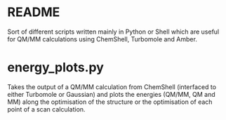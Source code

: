 # README #

Sort of different scripts written mainly in Python or Shell which are useful for QM/MM calculations using ChemShell, Turbomole and Amber.

# energy_plots.py

Takes the output of a QM/MM calculation from ChemShell (interfaced to either Turbomole or Gaussian) and plots the energies (QM/MM, QM and MM) along the optimisation of the structure or the optimisation of each point of a scan calculation.